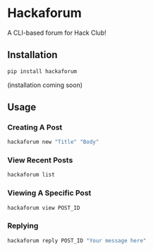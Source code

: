 # Hackaforum

A CLI-based forum for Hack Club!

## Installation

```bash
pip install hackaforum
```

(installation coming soon)

## Usage

### Creating A Post

```bash
hackaforum new "Title" "Body"
```

### View Recent Posts

```bash
hackaforum list
```

### Viewing A Specific Post

```bash
hackaforum view POST_ID
```

### Replying

```bash
hackaforum reply POST_ID "Your message here"
```
